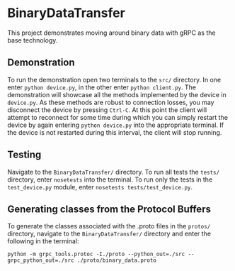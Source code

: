 # BinaryDataTransfer
This project demonstrates moving around binary data with gRPC as the base technology. 

## Demonstration 
To run the demonstration open two terminals to the `src/` directory. In one enter `python device.py`, in the other enter `python client.py`. The demonstration will showcase all the methods implemented by the device in `device.py`. As these methods are robust to connection losses, you may disconnect the device by pressing `Ctrl-C`. At this point the client will attempt to reconnect for some time during which you can simply restart the device by again entering `python device.py` into the appropriate terminal. If the device is not restarted during this interval, the client will stop running.

## Testing
Navigate to the `BinaryDataTransfer/` directory. To run all tests the `tests/` directory, enter `nosetests` into the terminal. To run only the tests in the `test_device.py` module, enter `nosetests tests/test_device.py`.

## Generating classes from the Protocol Buffers
To generate the classes associated with the .proto files in the `protos/` directory, navigate to the `BinaryDataTransfer/` directory and enter the following in the terminal:

`python -m grpc_tools.protoc -I./proto --python_out=./src --grpc_python_out=./src ./proto/binary_data.proto`
